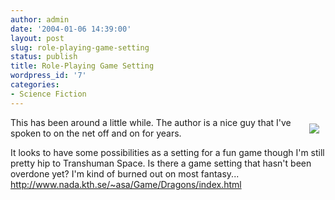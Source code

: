 ```yaml
---
author: admin
date: '2004-01-06 14:39:00'
layout: post
slug: role-playing-game-setting
status: publish
title: Role-Playing Game Setting
wordpress_id: '7'
categories:
- Science Fiction
---
```

<img vspace="10" hspace="10" align="right" src="http://www.nada.kth.se/~asa/Game/Dragons/drakkross.GIF" />

This has been around a little while. The author is a nice guy that I've spoken to on the net off and on for years.

It looks to have some possibilities as a setting for a fun game though I'm still pretty hip to Transhuman Space. Is there a game setting that hasn't been overdone yet? I'm kind of burned out on most fantasy...
<a href="http://www.nada.kth.se/~asa/Game/Dragons/index.html">http://www.nada.kth.se/~asa/Game/Dragons/index.html</a><br clear="all" />
